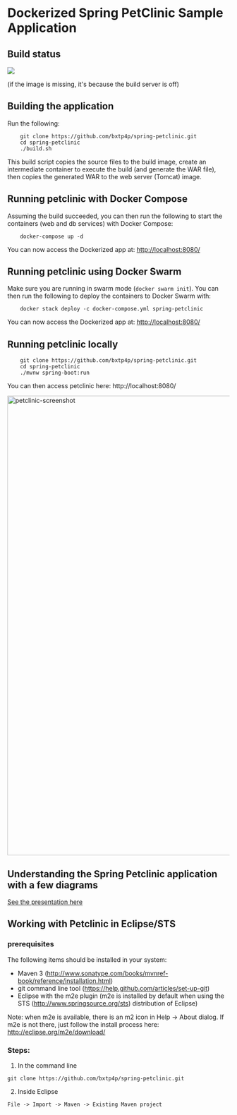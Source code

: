 # Dockerized Spring PetClinic Sample Application
## Build status

<img src="http://bxt-bld0.centralus.cloudapp.azure.com:8080/job/spring-petclinic/badge/icon"/>

(if the image is missing, it's because the build server is off)

## Building the application
Run the following:

```
	git clone https://github.com/bxtp4p/spring-petclinic.git
	cd spring-petclinic
	./build.sh
```

This build script copies the source files to the build image, create an intermediate container to execute the build (and generate the WAR file), then copies the generated WAR to the web server (Tomcat) image.

## Running petclinic with Docker Compose
Assuming the build succeeded, you can then run the following to start the containers (web and db services) with Docker Compose:

```
	docker-compose up -d
```

You can now access the Dockerized app at: [http://localhost:8080/](http://localhost:8080)

## Running petclinic using Docker Swarm
Make sure you are running in swarm mode (`docker swarm init`). You can then run the following to deploy the containers to Docker Swarm with:

```
	docker stack deploy -c docker-compose.yml spring-petclinic
```

You can now access the Dockerized app at: [http://localhost:8080/](http://localhost:8080)
## Running petclinic locally
```
	git clone https://github.com/bxtp4p/spring-petclinic.git
	cd spring-petclinic
	./mvnw spring-boot:run
```

You can then access petclinic here: http://localhost:8080/

<img width="1042" alt="petclinic-screenshot" src="https://cloud.githubusercontent.com/assets/838318/19727082/2aee6d6c-9b8e-11e6-81fe-e889a5ddfded.png">

## Understanding the Spring Petclinic application with a few diagrams
<a href="https://speakerdeck.com/michaelisvy/spring-petclinic-sample-application">See the presentation here</a>

## Working with Petclinic in Eclipse/STS

### prerequisites
The following items should be installed in your system:
* Maven 3 (http://www.sonatype.com/books/mvnref-book/reference/installation.html)
* git command line tool (https://help.github.com/articles/set-up-git)
* Eclipse with the m2e plugin (m2e is installed by default when using the STS (http://www.springsource.org/sts) distribution of Eclipse)

Note: when m2e is available, there is an m2 icon in Help -> About dialog.
If m2e is not there, just follow the install process here: http://eclipse.org/m2e/download/


### Steps:

1) In the command line
```
git clone https://github.com/bxtp4p/spring-petclinic.git
```
2) Inside Eclipse
```
File -> Import -> Maven -> Existing Maven project
```
